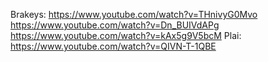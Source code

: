 Brakeys:
https://www.youtube.com/watch?v=THnivyG0Mvo
https://www.youtube.com/watch?v=Dn_BUIVdAPg
https://www.youtube.com/watch?v=kAx5g9V5bcM
Plai:
https://www.youtube.com/watch?v=QIVN-T-1QBE